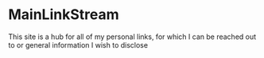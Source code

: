 # MainLinkStream
This site is a hub for all of my personal links, for which I can be reached out to or general information I wish to disclose
